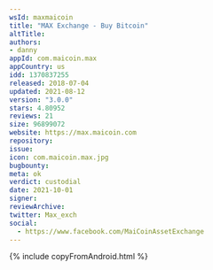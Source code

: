 ```yaml
---
wsId: maxmaicoin
title: "MAX Exchange - Buy Bitcoin"
altTitle: 
authors:
- danny
appId: com.maicoin.max
appCountry: us
idd: 1370837255
released: 2018-07-04
updated: 2021-08-12
version: "3.0.0"
stars: 4.80952
reviews: 21
size: 96899072
website: https://max.maicoin.com
repository: 
issue: 
icon: com.maicoin.max.jpg
bugbounty: 
meta: ok
verdict: custodial
date: 2021-10-01
signer: 
reviewArchive:
twitter: Max_exch
social:
  - https://www.facebook.com/MaiCoinAssetExchange
---
```


{% include copyFromAndroid.html %}
